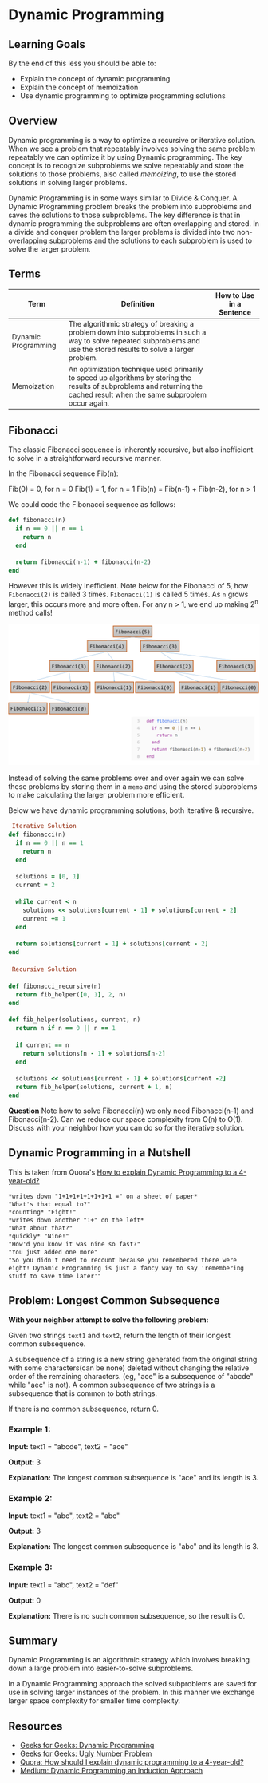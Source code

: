 # Dynamic Programming

## Learning Goals

By the end of this less you should be able to:

- Explain the concept of dynamic programming
- Explain the concept of memoization
- Use dynamic programming to optimize programming solutions

## Overview

Dynamic programming is a way to optimize a recursive or iterative solution. When we see a problem that repeatably involves solving the same problem repeatably we can optimize it by using Dynamic programming. The key concept is to recognize subproblems we solve repeatably and store the solutions to those problems, also called _memoizing_, to use the stored solutions in solving larger problems.

Dynamic Programming is in some ways similar to Divide & Conquer. A Dynamic Programming problem breaks the problem into subproblems and saves the solutions to those subproblems. The key difference is that in dynamic programming the subproblems are often overlapping and stored. In a divide and conquer problem the larger problems is divided into two non-overlapping subproblems and the solutions to each subproblem is used to solve the larger problem.

## Terms

| Term                | Definition                                                                                                                                                                  | How to Use in a Sentence |
| ------------------- | --------------------------------------------------------------------------------------------------------------------------------------------------------------------------- | ------------------------ |
| Dynamic Programming | The algorithmic strategy of breaking a problem down into subproblems in such a way to solve repeated subproblems and use the stored results to solve a larger problem.      |                          |
| Memoization         | An optimization technique used primarily to speed up algorithms by storing the results of subproblems and returning the cached result when the same subproblem occur again. |                          |

## Fibonacci

The classic Fibonacci sequence is inherently recursive, but also inefficient to solve in a straightforward recursive manner.

In the Fibonacci sequence Fib(n):

Fib(0) = 0, for n = 0
Fib(1) = 1, for n = 1
Fib(n) = Fib(n-1) + Fib(n-2), for n > 1

We could code the Fibonacci sequence as follows:

```ruby
def fibonacci(n)
  if n == 0 || n == 1
    return n
  end

  return fibonacci(n-1) + fibonacci(n-2)
end
```

However this is widely inefficient. Note below for the Fibonacci of 5, how `Fibonacci(2)` is called 3 times. `Fibonacci(1)` is called 5 times. As `n` grows larger, this occurs more and more often. For any n > 1, we end up making 2<sup>n</sup> method calls!

![Fibonacci of 5, note how the same subproblems are repeatably called](../assets/algorithmic-strategies_dynamic-programming_fibonacci-inefficient.png)

Instead of solving the same problems over and over again we can solve these problems by storing them in a `memo` and using the stored subproblems to make calculating the larger problem more efficient.

Below we have dynamic programming solutions, both iterative & recursive.

```ruby
 Iterative Solution
def fibonacci(n)
  if n == 0 || n == 1
    return n
  end

  solutions = [0, 1]
  current = 2

  while current < n
    solutions << solutions[current - 1] + solutions[current - 2]
    current += 1
  end

  return solutions[current - 1] + solutions[current - 2]
end

 Recursive Solution

def fibonacci_recursive(n)
  return fib_helper([0, 1], 2, n)
end

def fib_helper(solutions, current, n)
  return n if n == 0 || n == 1

  if current == n
    return solutions[n - 1] + solutions[n-2]
  end

  solutions << solutions[current - 1] + solutions[current -2]
  return fib_helper(solutions, current + 1, n)
end
```

**Question** Note how to solve Fibonacci(n) we only need Fibonacci(n-1) and Fibonacci(n-2). Can we reduce our space complexity from O(n) to O(1). Discuss with your neighbor how you can do so for the iterative solution.

## Dynamic Programming in a Nutshell

This is taken from Quora's [How to explain Dynamic Programming to a 4-year-old?](https://www.quora.com/How-should-I-explain-dynamic-programming-to-a-4-year-old/answer/Jonathan-Paulson)

```
*writes down "1+1+1+1+1+1+1+1 =" on a sheet of paper*
"What's that equal to?"
*counting* "Eight!"
*writes down another "1+" on the left*
"What about that?"
*quickly* "Nine!"
"How'd you know it was nine so fast?"
"You just added one more"
"So you didn't need to recount because you remembered there were eight! Dynamic Programming is just a fancy way to say 'remembering stuff to save time later'"
```

## Problem: Longest Common Subsequence

**With your neighbor attempt to solve the following problem:**

Given two strings `text1` and `text2`, return the length of their longest common subsequence.

A subsequence of a string is a new string generated from the original string with some characters(can be none) deleted without changing the relative order of the remaining characters. (eg, "ace" is a subsequence of "abcde" while "aec" is not). A common subsequence of two strings is a subsequence that is common to both strings.

If there is no common subsequence, return 0.

### Example 1:

**Input:** text1 = "abcde", text2 = "ace"

**Output:** 3

**Explanation:** The longest common subsequence is "ace" and its length is 3.

### Example 2:

**Input:** text1 = "abc", text2 = "abc"

**Output:** 3

**Explanation:** The longest common subsequence is "abc" and its length is 3.

### Example 3:

**Input:** text1 = "abc", text2 = "def"

**Output:** 0

**Explanation:** There is no such common subsequence, so the result is 0.

## Summary

Dynamic Programming is an algorithmic strategy which involves breaking down a large problem into easier-to-solve subproblems.

In a Dynamic Programming approach the solved subproblems are saved for use in solving larger instances of the problem. In this manner we exchange larger space complexity for smaller time complexity.

## Resources

- [Geeks for Geeks: Dynamic Programming](https://www.geeksforgeeks.org/dynamic-programming/)
- [Geeks for Geeks: Ugly Number Problem](https://www.geeksforgeeks.org/ugly-numbers/)
- [Quora: How should I explain dynamic programming to a 4-year-old?](https://www.quora.com/How-should-I-explain-dynamic-programming-to-a-4-year-old/answer/Jonathan-Paulson)
- [Medium: Dynamic Programming an Induction Approach](https://medium.com/@tiagot/dynamic-programming-an-induction-approach-b5c5e73c4a19)
